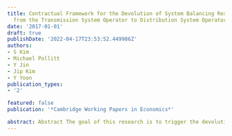 ```yaml
---
title: Contractual Framework for the Devolution of System Balancing Responsibility
  from the Transmission System Operator to Distribution System Operators
date: '2017-01-01'
draft: true
publishDate: '2022-04-17T23:53:52.449986Z'
authors:
- S Kim
- Michael Pollitt
- Y Jin
- Jip Kim
- Y Yoon
publication_types:
- '2'

featured: false
publication: '*Cambridge Working Papers in Economics*'

abstract: Abstract The goal of this research is to trigger the devolution of the system balancing responsibility entirely belonging to the transmission system operator (TSO) to several local distribution system operators by fairly allocating system balancing cost based on a cost-causality principle. Within the devolved system balancing scheme, distribution system operators (DSOs) have appropriate motivation for reducing the variability and uncertainty caused by units in their own area. As the number of renewable electricity sources (RES) being connected to the local distribution system increases, it would be advantageous for the TSO to share the increasing burden of the system balancing responsibility with multiple DSOs. To achieve this, we suggest that, first DSOs be designated as the representatives of their own jurisdictions with primary economic responsibility for balancing payments that are originally charged to each energy market participant. Second, this research proves that a cost causality based cost allocation scheme(CC-CAS) is superior to an energy-amount based cost allocation scheme (currently widely used) in terms of economic efficiency. Additionally, to avoid the side effect that a DSO with a large amount of RES may face a high and risky balancing payment under the CC-CAS, this research also proposes an optimal balancing payment insurance (BPI) contract which helps the DSO hedge the risks associated with uncertain balancing payments.
---
```


